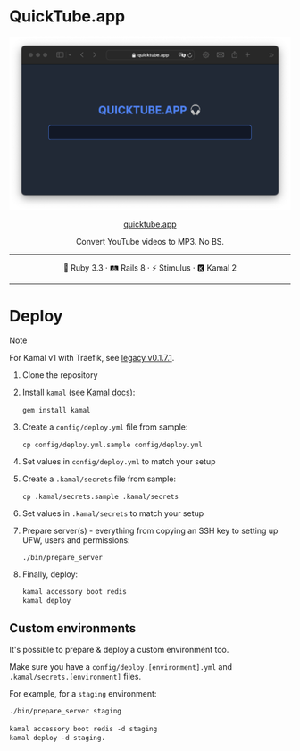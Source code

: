 # QuickTube.app

<img src="shot.png">

<p align="center">
  <a href="https://quicktube.app/" _target="blank">quicktube.app</a>
</p>

<p align="center">Convert YouTube videos to MP3. No BS.</p>

<hr>

<div align="center">
  💎 Ruby 3.3 · 🛤 Rails 8 · ⚡️ Stimulus · 🅺 Kamal 2
</div>

<hr>

# Deploy

> [!NOTE]
> For Kamal v1 with Traefik, see [legacy v0.1.7.1](https://github.com/vladyio/quicktube/tree/v0.1.7.1).

1. Clone the repository
2. Install `kamal` (see [Kamal docs](https://kamal-deploy.org/docs/installation/)):

    `gem install kamal`
3. Create a `config/deploy.yml` file from sample:

    `cp config/deploy.yml.sample config/deploy.yml`
4. Set values in `config/deploy.yml` to match your setup
5. Create a `.kamal/secrets` file from sample:

    `cp .kamal/secrets.sample .kamal/secrets`
6. Set values in `.kamal/secrets` to match your setup
7. Prepare server(s) - everything from copying an SSH key to setting up UFW, users and permissions:

   ```
   ./bin/prepare_server
   ```
8. Finally, deploy:

   ```
   kamal accessory boot redis
   kamal deploy
   ```

## Custom environments

It's possible to prepare & deploy a custom environment too.

Make sure you have a `config/deploy.[environment].yml` and `.kamal/secrets.[environment]` files.

For example, for a `staging` environment:

    ./bin/prepare_server staging

    kamal accessory boot redis -d staging
    kamal deploy -d staging.

